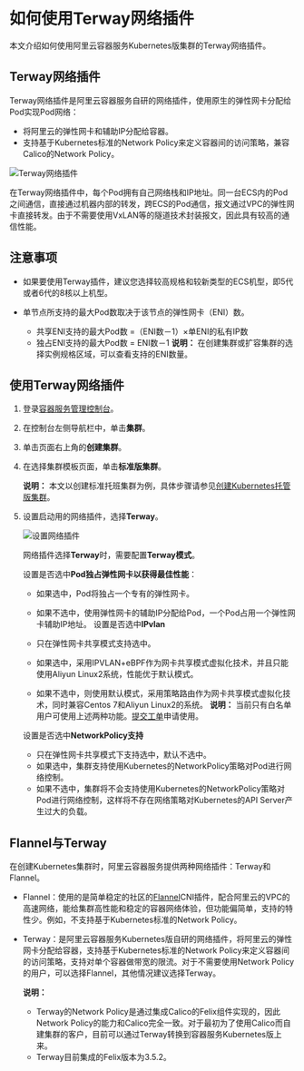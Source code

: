 # 如何使用Terway网络插件

本文介绍如何使用阿里云容器服务Kubernetes版集群的Terway网络插件。

## Terway网络插件

Terway网络插件是阿里云容器服务自研的网络插件，使用原生的弹性网卡分配给Pod实现Pod网络：

-   将阿里云的弹性网卡和辅助IP分配给容器。
-   支持基于Kubernetes标准的Network Policy来定义容器间的访问策略，兼容Calico的Network Policy。

![Terway网络插件](https://static-aliyun-doc.oss-cn-hangzhou.aliyuncs.com/assets/img/zh-CN/4385659951/p32414.png)

在Terway网络插件中，每个Pod拥有自己网络栈和IP地址。同一台ECS内的Pod之间通信，直接通过机器内部的转发，跨ECS的Pod通信，报文通过VPC的弹性网卡直接转发。由于不需要使用VxLAN等的隧道技术封装报文，因此具有较高的通信性能。

## 注意事项

-   如果要使用Terway插件，建议您选择较高规格和较新类型的ECS机型，即5代或者6代的8核以上机型。
-   单节点所支持的最大Pod数取决于该节点的弹性网卡（ENI）数。

    -   共享ENI支持的最大Pod数 =（ENI数－1）×单ENI的私有IP数
    -   独占ENI支持的最大Pod数 = ENI数－1
    **说明：** 在创建集群或扩容集群的选择实例规格区域，可以查看支持的ENI数量。


## 使用Terway网络插件

1.  登录[容器服务管理控制台](https://cs.console.aliyun.com)。

2.  在控制台左侧导航栏中，单击**集群**。

3.  单击页面右上角的**创建集群**。

4.  在选择集群模板页面，单击**标准版集群**。

    **说明：** 本文以创建标准托班集群为例，具体步骤请参见[创建Kubernetes托管版集群](/intl.zh-CN/Kubernetes集群用户指南/集群管理/创建集群/创建Kubernetes托管版集群.md)。

5.  设置启动用的网络插件，选择**Terway**。

    ![设置网络插件](https://static-aliyun-doc.oss-cn-hangzhou.aliyuncs.com/assets/img/zh-CN/9888232061/p32375.png)

    网络插件选择**Terway**时，需要配置**Terway模式**。

    设置是否选中**Pod独占弹性网卡以获得最佳性能**：

    -   如果选中，Pod将独占一个专有的弹性网卡。
    -   如果不选中，使用弹性网卡的辅助IP分配给Pod，一个Pod占用一个弹性网卡辅助IP地址。
    设置是否选中**IPvlan**

    -   只在弹性网卡共享模式支持选中。
    -   如果选中，采用IPVLAN+eBPF作为网卡共享模式虚拟化技术，并且只能使用Aliyun Linux2系统，性能优于默认模式。
    -   如果不选中，则使用默认模式，采用策略路由作为网卡共享模式虚拟化技术，同时兼容Centos 7和Aliyun Linux2的系统。
    **说明：** 当前只有白名单用户可使用上述两种功能。[提交工单](https://workorder-intl.console.aliyun.com/console.htm)申请使用。

    设置是否选中**NetworkPolicy支持**

    -   只在弹性网卡共享模式下支持选中，默认不选中。
    -   如果选中，集群支持使用Kubernetes的NetworkPolicy策略对Pod进行网络控制。
    -   如果不选中，集群将不会支持使用Kubernetes的NetworkPolicy策略对Pod进行网络控制，这样将不存在网络策略对Kubernetes的API Server产生过大的负载。

## Flannel与Terway

在创建Kubernetes集群时，阿里云容器服务提供两种网络插件：Terway和Flannel。

-   Flannel：使用的是简单稳定的社区的[Flannel](https://github.com/coreos/flannel)CNI插件，配合阿里云的VPC的高速网络，能给集群高性能和稳定的容器网络体验，但功能偏简单，支持的特性少。例如，不支持基于Kubernetes标准的Network Policy。
-   Terway：是阿里云容器服务Kubernetes版自研的网络插件，将阿里云的弹性网卡分配给容器，支持基于Kubernetes标准的Network Policy来定义容器间的访问策略，支持对单个容器做带宽的限流。对于不需要使用Network Policy的用户，可以选择Flannel，其他情况建议选择Terway。

    **说明：**

    -   Terway的Network Policy是通过集成Calico的Felix组件实现的，因此Network Policy的能力和Calico完全一致。对于最初为了使用Calico而自建集群的客户，目前可以通过Terway转换到容器服务Kubernetes版上来。
    -   Terway目前集成的Felix版本为3.5.2。

